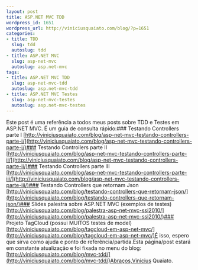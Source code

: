 ```yaml
--- 
layout: post
title: ASP.NET MVC TDD
wordpress_id: 1651
wordpress_url: http://viniciusquaiato.com/blog/?p=1651
categories: 
- title: TDD
  slug: tdd
  autoslug: tdd
- title: ASP.NET MVC
  slug: asp-net-mvc
  autoslug: asp.net-mvc
tags: 
- title: ASP.NET MVC TDD
  slug: asp-net-mvc-tdd
  autoslug: asp.net-mvc-tdd
- title: ASP.NET MVC Testes
  slug: asp-net-mvc-testes
  autoslug: asp.net-mvc-testes
---
```

Este post é uma referência a todos meus posts sobre TDD e Testes em ASP.NET MVC. É um guia de consulta rápido:### Testando Controllers parte I
[http://viniciusquaiato.com/blog/asp-net-mvc-testando-controllers-parte-i/](http://viniciusquaiato.com/blog/asp-net-mvc-testando-controllers-parte-i/)### Testando Controllers parte II
[http://viniciusquaiato.com/blog/asp-net-mvc-testando-controllers-parte-ii/](http://viniciusquaiato.com/blog/asp-net-mvc-testando-controllers-parte-ii/)### Testando Controllers parte III
[http://viniciusquaiato.com/blog/asp-net-mvc-testando-controllers-parte-iii/](http://viniciusquaiato.com/blog/asp-net-mvc-testando-controllers-parte-iii/)### Testando Controllers que retornam Json
[http://viniciusquaiato.com/blog/testando-controllers-que-retornam-json/](http://viniciusquaiato.com/blog/testando-controllers-que-retornam-json/)### Slides palestra sobre ASP.NET MVC (exemplos de testes)
[http://viniciusquaiato.com/blog/palestra-asp-net-mvc-ssi2010/](http://viniciusquaiato.com/blog/palestra-asp-net-mvc-ssi2010/)### Projeto TagCloud (possui MUITOS testes de model)
[http://viniciusquaiato.com/blog/tagcloud-em-asp-net-mvc/](http://viniciusquaiato.com/blog/tagcloud-em-asp-net-mvc/)É isso, espero que sirva como ajuda e ponto de referência/partida.Esta página/post estará em constante atualização e foi fixada no menu do blog: [http://viniciusquaiato.com/blog/mvc-tdd/](http://viniciusquaiato.com/blog/mvc-tdd/)Abraços,Vinicius Quaiato.
